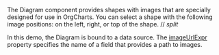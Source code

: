 The Diagram component provides shapes with images that are specially designed for use in OrgCharts. You can select a shape with the following image positions: on the left, right, or top of the shape. 
// _split_

In this demo, the Diagram is bound to a data source. The [imageUrlExpr](/Documentation/ApiReference/UI_Components/dxDiagram/Configuration/nodes/#imageUrlExpr) property specifies the name of a field that provides a path to images.